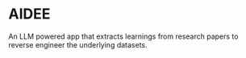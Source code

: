 # AIDEE
 An LLM powered app that extracts learnings from research papers to reverse engineer the underlying datasets.
